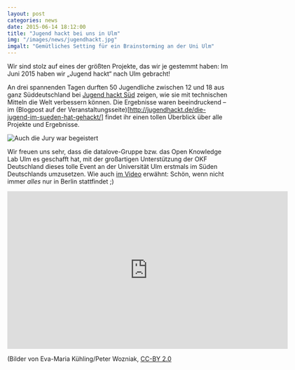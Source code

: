 ```yaml
---
layout: post
categories: news
date: 2015-06-14 18:12:00
title: "Jugend hackt bei uns in Ulm"
img: "/images/news/jugendhackt.jpg" 
imgalt: "Gemütliches Setting für ein Brainstorming an der Uni Ulm"
---
```


Wir sind stolz auf eines der größten Projekte, das wir je gestemmt haben: Im Juni 2015 haben wir „Jugend hackt“ nach Ulm gebracht!

An drei spannenden Tagen durften 50 Jugendliche zwischen 12 und 18 aus ganz Süddeutschland bei [Jugend hackt Süd](http://jugendhackt.de/sued) zeigen, wie sie mit technischen Mitteln die Welt verbessern können. Die Ergebnisse waren beeindruckend – im (Blogpost auf der Veranstaltungsseite)[http://jugendhackt.de/die-jugend-im-sueden-hat-gehackt/] findet ihr einen tollen Überblick über alle Projekte und Ergebnisse.

![Auch die Jury war begeistert]({{https://www.flickr.com/photos/okfde/18215400933/in/album-72157654508365302/}}https://farm6.staticflickr.com/5497/18215400933_ccf10f463f_z.jpg)

Wir freuen uns sehr, dass die datalove-Gruppe bzw. das Open Knowledge Lab Ulm es geschafft hat, mit der großartigen Unterstützung der OKF Deutschland dieses tolle Event an der Universität Ulm erstmals im Süden Deutschlands umzusetzen. Wie auch [im Video](https://www.youtube.com/watch?v=l5IPsJZ5iTg) erwähnt: Schön, wenn nicht immer _alles_ nur in Berlin stattfindet ;)

<iframe width="640" height="360" src="https://www.youtube.com/embed/l5IPsJZ5iTg" frameborder="0" allowfullscreen></iframe>

(Bilder von Eva-Maria Kühling/Peter Wozniak, [CC-BY 2.0](https://creativecommons.org/licenses/by/2.0/)
